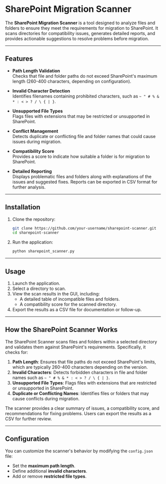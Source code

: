 # **SharePoint Migration Scanner**

The **SharePoint Migration Scanner** is a tool designed to analyze files and folders to ensure they meet the requirements for migration to SharePoint. It scans directories for compatibility issues, generates detailed reports, and provides actionable suggestions to resolve problems before migration.

---

## **Features**

- **Path Length Validation**  
  Checks that file and folder paths do not exceed SharePoint's maximum length (260-400 characters, depending on configuration).

- **Invalid Character Detection**  
  Identifies filenames containing prohibited characters, such as `~ " # % & * : < > ? / \ { | }`.

- **Unsupported File Types**  
  Flags files with extensions that may be restricted or unsupported in SharePoint.

- **Conflict Management**  
  Detects duplicate or conflicting file and folder names that could cause issues during migration.

- **Compatibility Score**  
  Provides a score to indicate how suitable a folder is for migration to SharePoint.

- **Detailed Reporting**  
  Displays problematic files and folders along with explanations of the issues and suggested fixes. Reports can be exported in CSV format for further analysis.

---

## **Installation**

1. Clone the repository:
   ```bash
   git clone https://github.com/your-username/sharepoint-scanner.git
   cd sharepoint-scanner

2. Run the application:
   ```bash
   python sharepoint_scanner.py

---

## **Usage**

1. Launch the application.
2. Select a directory to scan.
3. View the scan results in the GUI, including:
   - A detailed table of incompatible files and folders.
   - A compatibility score for the scanned directory.
4. Export the results as a CSV file for documentation or follow-up.

---

## **How the SharePoint Scanner Works**

The SharePoint Scanner scans files and folders within a selected directory and validates them against SharePoint's requirements. Specifically, it checks for:

1. **Path Length**: Ensures that file paths do not exceed SharePoint's limits, which are typically 260-400 characters depending on the version.
2. **Invalid Characters**: Detects forbidden characters in file and folder names such as `~ " # % & * : < > ? / \ { | }`.
3. **Unsupported File Types**: Flags files with extensions that are restricted or unsupported in SharePoint.
4. **Duplicate or Conflicting Names**: Identifies files or folders that may cause conflicts during migration.

The scanner provides a clear summary of issues, a compatibility score, and recommendations for fixing problems. Users can export the results as a CSV for further review.

---

## **Configuration**

You can customize the scanner's behavior by modifying the `config.json` file:
- Set the **maximum path length**.
- Define additional **invalid characters**.
- Add or remove **restricted file types**.
